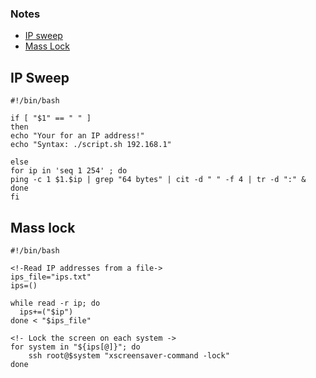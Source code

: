 ### Notes

- [IP sweep](#ip-sweep)
- [Mass Lock](#mass-lock)

## IP Sweep
```
#!/bin/bash

if [ "$1" == " " ]
then
echo "Your for an IP address!"
echo "Syntax: ./script.sh 192.168.1"

else
for ip in 'seq 1 254' ; do
ping -c 1 $1.$ip | grep "64 bytes" | cit -d " " -f 4 | tr -d ":" &
done
fi

```

## Mass lock

```
#!/bin/bash

<!-Read IP addresses from a file->
ips_file="ips.txt"
ips=()

while read -r ip; do
  ips+=("$ip")
done < "$ips_file"

<!- Lock the screen on each system ->
for system in "${ips[@]}"; do
    ssh root@$system "xscreensaver-command -lock"
done
```